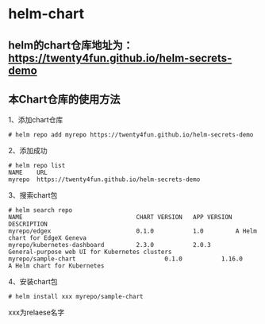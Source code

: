 # helm-chart

## helm的chart仓库地址为：https://twenty4fun.github.io/helm-secrets-demo

## 本Chart仓库的使用方法

1、添加chart仓库
```
# helm repo add myrepo https://twenty4fun.github.io/helm-secrets-demo
```

2、添加成功
```
# helm repo list
NAME  	URL                                   
myrepo	https://twenty4fun.github.io/helm-secrets-demo
```

3、搜索chart包
```
# helm search repo
NAME                              	CHART VERSION	APP VERSION	DESCRIPTION                                   
myrepo/edgex                      	0.1.0        	1.0        	A Helm chart for EdgeX Geneva                 
myrepo/kubernetes-dashboard       	2.3.0        	2.0.3      	General-purpose web UI for Kubernetes clusters
myrepo/sample-chart                       	0.1.0        	1.16.0     	A Helm chart for Kubernetes 
```

4、安装chart包
```
# helm install xxx myrepo/sample-chart
```

xxx为relaese名字
